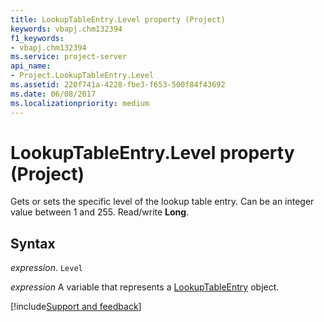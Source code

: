 ```yaml
---
title: LookupTableEntry.Level property (Project)
keywords: vbapj.chm132394
f1_keywords:
- vbapj.chm132394
ms.service: project-server
api_name:
- Project.LookupTableEntry.Level
ms.assetid: 220f741a-4228-fbe3-f653-500f84f43692
ms.date: 06/08/2017
ms.localizationpriority: medium
---
```



# LookupTableEntry.Level property (Project)

Gets or sets the specific level of the lookup table entry. Can be an integer value between 1 and 255. Read/write **Long**.


## Syntax

_expression_. `Level`

_expression_ A variable that represents a [LookupTableEntry](./Project.LookupTableEntry.md) object.

[!include[Support and feedback](~/includes/feedback-boilerplate.md)]